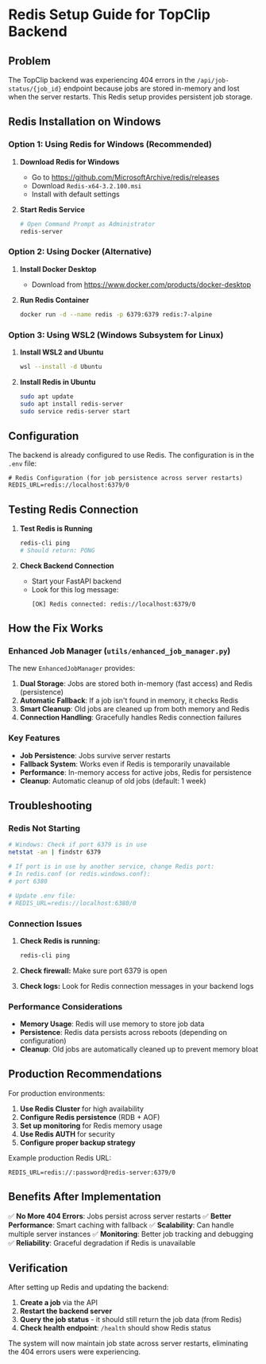 # Redis Setup Guide for TopClip Backend

## Problem
The TopClip backend was experiencing 404 errors in the `/api/job-status/{job_id}` endpoint because jobs are stored in-memory and lost when the server restarts. This Redis setup provides persistent job storage.

## Redis Installation on Windows

### Option 1: Using Redis for Windows (Recommended)

1. **Download Redis for Windows**
   - Go to https://github.com/MicrosoftArchive/redis/releases
   - Download `Redis-x64-3.2.100.msi`
   - Install with default settings

2. **Start Redis Service**
   ```bash
   # Open Command Prompt as Administrator
   redis-server
   ```

### Option 2: Using Docker (Alternative)

1. **Install Docker Desktop**
   - Download from https://www.docker.com/products/docker-desktop
   
2. **Run Redis Container**
   ```bash
   docker run -d --name redis -p 6379:6379 redis:7-alpine
   ```

### Option 3: Using WSL2 (Windows Subsystem for Linux)

1. **Install WSL2 and Ubuntu**
   ```bash
   wsl --install -d Ubuntu
   ```

2. **Install Redis in Ubuntu**
   ```bash
   sudo apt update
   sudo apt install redis-server
   sudo service redis-server start
   ```

## Configuration

The backend is already configured to use Redis. The configuration is in the `.env` file:

```env
# Redis Configuration (for job persistence across server restarts)
REDIS_URL=redis://localhost:6379/0
```

## Testing Redis Connection

1. **Test Redis is Running**
   ```bash
   redis-cli ping
   # Should return: PONG
   ```

2. **Check Backend Connection**
   - Start your FastAPI backend
   - Look for this log message:
     ```
     [OK] Redis connected: redis://localhost:6379/0
     ```

## How the Fix Works

### Enhanced Job Manager (`utils/enhanced_job_manager.py`)

The new `EnhancedJobManager` provides:

1. **Dual Storage**: Jobs are stored both in-memory (fast access) and Redis (persistence)
2. **Automatic Fallback**: If a job isn't found in memory, it checks Redis
3. **Smart Cleanup**: Old jobs are cleaned up from both memory and Redis
4. **Connection Handling**: Gracefully handles Redis connection failures

### Key Features

- **Job Persistence**: Jobs survive server restarts
- **Fallback System**: Works even if Redis is temporarily unavailable
- **Performance**: In-memory access for active jobs, Redis for persistence
- **Cleanup**: Automatic cleanup of old jobs (default: 1 week)

## Troubleshooting

### Redis Not Starting

```bash
# Windows: Check if port 6379 is in use
netstat -an | findstr 6379

# If port is in use by another service, change Redis port:
# In redis.conf (or redis.windows.conf):
# port 6380

# Update .env file:
# REDIS_URL=redis://localhost:6380/0
```

### Connection Issues

1. **Check Redis is running:**
   ```bash
   redis-cli ping
   ```

2. **Check firewall:** Make sure port 6379 is open

3. **Check logs:** Look for Redis connection messages in your backend logs

### Performance Considerations

- **Memory Usage**: Redis will use memory to store job data
- **Persistence**: Redis data persists across reboots (depending on configuration)
- **Cleanup**: Old jobs are automatically cleaned up to prevent memory bloat

## Production Recommendations

For production environments:

1. **Use Redis Cluster** for high availability
2. **Configure Redis persistence** (RDB + AOF)
3. **Set up monitoring** for Redis memory usage
4. **Use Redis AUTH** for security
5. **Configure proper backup strategy**

Example production Redis URL:
```env
REDIS_URL=redis://:password@redis-server:6379/0
```

## Benefits After Implementation

✅ **No More 404 Errors**: Jobs persist across server restarts
✅ **Better Performance**: Smart caching with fallback
✅ **Scalability**: Can handle multiple server instances
✅ **Monitoring**: Better job tracking and debugging
✅ **Reliability**: Graceful degradation if Redis is unavailable

## Verification

After setting up Redis and updating the backend:

1. **Create a job** via the API
2. **Restart the backend server**
3. **Query the job status** - it should still return the job data (from Redis)
4. **Check health endpoint**: `/health` should show Redis status

The system will now maintain job state across server restarts, eliminating the 404 errors users were experiencing.
